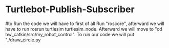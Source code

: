 # Turtlebot-Publish-Subscriber
#to Run the code we will have to first of all Run "roscore", afterward we will have to run rosrun turtlesim turtlesim_node. Afterward we will move to "cd hw_catkin/src/my_robot_control". To run our code we will put "./draw_circle.py

